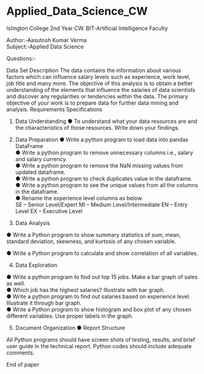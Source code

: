 # Applied_Data_Science_CW
Islington College 2nd Year CW. BIT-Artificial Intelligence Faculty

Author:-Aasutosh Kumar Verma<br>
Subject:-Applied Data Science

Questions:-

Data Set Description
The data contains the information about various factors which can influence salary levels such as experience, work level, job title and many more. The objective of this analysis is to obtain a better understanding of the elements that influence the salaries of data scientists and discover any regularities or tendencies within the data.
The primary objective of your work is to prepare data for further data mining and analysis.
Requirements Specifications
1.	Data Understanding
●	To understand what your data resources are and the characteristics of
those resources. Write down your findings.		

2.	Data Preparation
●	Write a python program to load data into pandas DataFrame 											
●	Write a python program to remove unnecessary columns i.e., salary and salary currency.					
●	Write a python program to remove the NaN missing values from updated dataframe. 								
●	Write a python program to check duplicates value in the dataframe. 								
●	Write a python program to see the unique values from all the columns in the dataframe.						
●	Rename the experience level columns as below.		
SE – Senior Level/Expert
MI – Medium Level/Intermediate
EN – Entry Level
EX – Executive Level								



3.	Data Analysis

●	Write a Python program to show summary statistics of sum, mean, standard deviation, skewness, and kurtosis of any chosen variable. 

●	Write a Python program to calculate and show correlation of all variables. 						

4.	Data Exploration

●	Write a python program to find out top 15 jobs. Make a bar graph of sales as well.         	         					               
●	Which job has the highest salaries? Illustrate with bar graph.			         							      
●	Write a python program to find out salaries based on experience level. Illustrate it through bar graph.								         						      
●	Write a Python program to show histogram and box plot of any chosen different variables. Use proper labels in the graph.				          							         

5.	Document Organization
●	Report Structure 						       


All Python programs should have screen shots of testing, results, and brief user guide in the technical report. Python codes should include adequate comments.

End of paper

